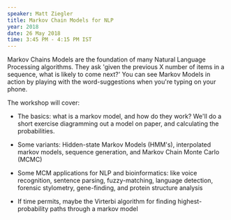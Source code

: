 ```yaml
---
speaker: Matt Ziegler
title: Markov Chain Models for NLP
year: 2018
date: 26 May 2018
time: 3:45 PM - 4:15 PM IST
---
```

Markov Chains Models are the foundation of many Natural Language Processing algorithms. They ask 'given the previous X number of items in a sequence, what is likely to come next?' You can see Markov Models in action by playing with the word-suggestions when you're typing on your phone.

The workshop will cover:

- The basics: what is a markov model, and how do they work? We'll do a short exercise diagramming out a model on paper, and calculating the probabilities.

- Some variants: Hidden-state Markov Models (HMM's), interpolated markov models, sequence generation, and Markov Chain Monte Carlo (MCMC)

- Some MCM applications for NLP and bioinformatics: like voice recognition, sentence parsing, fuzzy-matching, language detection, forensic stylometry, gene-finding, and protein structure analysis

- If time permits, maybe the Virterbi algorithm for finding highest-probability paths through a markov model
